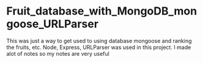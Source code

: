 # Fruit_database_with_MongoDB_mongoose_URLParser
This was just a way to get used to using database mongoose and ranking the fruits, etc. Node, Express, URLParser was used in this project. 
I made alot of notes so my notes are very useful
